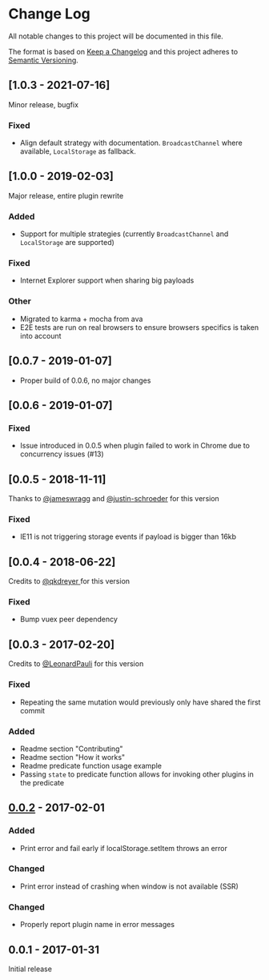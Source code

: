 # Change Log

All notable changes to this project will be documented in this file.

The format is based on [Keep a Changelog](http://keepachangelog.com/)
and this project adheres to [Semantic Versioning](http://semver.org/).

## [1.0.3 - 2021-07-16]

Minor release, bugfix

### Fixed

- Align default strategy with documentation. `BroadcastChannel` where available, `LocalStorage` as fallback.

## [1.0.0 - 2019-02-03]

Major release, entire plugin rewrite

### Added

- Support for multiple strategies (currently `BroadcastChannel` and `LocalStorage` are supported)

### Fixed

- Internet Explorer support when sharing big payloads

### Other

- Migrated to karma + mocha from ava
- E2E tests are run on real browsers to ensure browsers specifics is taken into account

## [0.0.7 - 2019-01-07]

- Proper build of 0.0.6, no major changes

## [0.0.6 - 2019-01-07]

### Fixed

- Issue introduced in 0.0.5 when plugin failed to work in Chrome due to concurrency issues (#13)

## [0.0.5 - 2018-11-11]

Thanks to [@jameswragg](https://github.com/jameswragg) and [@justin-schroeder](https://github.com/justin-schroeder) for this version

### Fixed

- IE11 is not triggering storage events if payload is bigger than 16kb

## [0.0.4 - 2018-06-22]

Credits to [@qkdreyer ](https://github.com/qkdreyer) for this version

### Fixed

- Bump vuex peer dependency

## [0.0.3 - 2017-02-20]

Credits to [@LeonardPauli](https://github.com/LeonardPauli) for this version

### Fixed

- Repeating the same mutation would previously only have shared the first commit

### Added

- Readme section "Contributing"
- Readme section "How it works"
- Readme predicate function usage example
- Passing `state` to predicate function allows for invoking other plugins in the predicate

## [0.0.2] - 2017-02-01

### Added

- Print error and fail early if localStorage.setItem throws an error

### Changed

- Print error instead of crashing when window is not available (SSR)

### Changed

- Properly report plugin name in error messages

## 0.0.1 - 2017-01-31

Initial release

[0.0.2]: https://github.com/xanf/vuex-shared-mutations/compare/v0.0.1...v0.0.2
